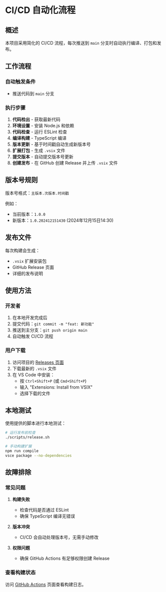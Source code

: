 # CI/CD 自动化流程

## 概述

本项目采用简化的 CI/CD 流程，每次推送到 `main` 分支时自动执行编译、打包和发布。

## 工作流程

### 自动触发条件
- 推送代码到 `main` 分支

### 执行步骤
1. **代码检出** - 获取最新代码
2. **环境设置** - 安装 Node.js 和依赖
3. **代码检查** - 运行 ESLint 检查
4. **编译构建** - TypeScript 编译
5. **版本更新** - 基于时间戳自动生成新版本号
6. **扩展打包** - 生成 `.vsix` 文件
7. **提交版本** - 自动提交版本号更新
8. **创建发布** - 在 GitHub 创建 Release 并上传 `.vsix` 文件

## 版本号规则

版本号格式：`主版本.次版本.时间戳`

例如：
- 当前版本：`1.0.0`
- 新版本：`1.0.202412151430` (2024年12月15日14:30)

## 发布文件

每次构建会生成：
- `.vsix` 扩展安装包
- GitHub Release 页面
- 详细的发布说明

## 使用方法

### 开发者
1. 在本地开发完成后
2. 提交代码：`git commit -m "feat: 新功能"`
3. 推送到主分支：`git push origin main`
4. 自动触发 CI/CD 流程

### 用户下载
1. 访问项目的 [Releases 页面](https://github.com/yuanjing001/trae-chats-exporter/releases)
2. 下载最新的 `.vsix` 文件
3. 在 VS Code 中安装：
   - 按 `Ctrl+Shift+P` (或 `Cmd+Shift+P`)
   - 输入 "Extensions: Install from VSIX"
   - 选择下载的文件

## 本地测试

使用提供的脚本进行本地测试：

```bash
# 运行发布前检查
./scripts/release.sh

# 手动构建扩展
npm run compile
vsce package --no-dependencies
```

## 故障排除

### 常见问题

1. **构建失败**
   - 检查代码是否通过 ESLint
   - 确保 TypeScript 编译无错误

2. **版本冲突**
   - CI/CD 会自动处理版本号，无需手动修改

3. **权限问题**
   - 确保 GitHub Actions 有足够权限创建 Release

### 查看构建状态

访问 [GitHub Actions](https://github.com/yuanjing001/trae-chats-exporter/actions) 页面查看构建日志。